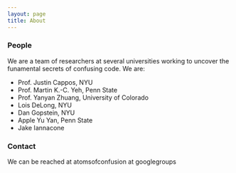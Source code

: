 ```yaml
---
layout: page
title: About
---
```


### People

We are a team of researchers at several universities working to uncover the funamental secrets of confusing code. We are:

 * Prof. Justin Cappos, NYU
 * Prof. Martin K.-C. Yeh, Penn State
 * Prof. Yanyan Zhuang, University of Colorado
 * Lois DeLong, NYU
 * Dan Gopstein, NYU
 * Apple Yu Yan, Penn State
 * Jake Iannacone

### Contact

We can be reached at atomsofconfusion at googlegroups

